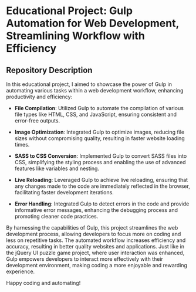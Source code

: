 # Educational Project: Gulp Automation for Web Development, Streamlining Workflow with Efficiency

## Repository Description
In this educational project, I aimed to showcase the power of Gulp in automating various tasks within a web development workflow, enhancing productivity and efficiency:

- **File Compilation**: Utilized Gulp to automate the compilation of various file types like HTML, CSS, and JavaScript, ensuring consistent and error-free outputs.

- **Image Optimization**: Integrated Gulp to optimize images, reducing file sizes without compromising quality, resulting in faster website loading times.

- **SASS to CSS Conversion**: Implemented Gulp to convert SASS files into CSS, simplifying the styling process and enabling the use of advanced features like variables and nesting.

- **Live Reloading**: Leveraged Gulp to achieve live reloading, ensuring that any changes made to the code are immediately reflected in the browser, facilitating faster development iterations.

- **Error Handling**: Integrated Gulp to detect errors in the code and provide informative error messages, enhancing the debugging process and promoting cleaner code practices.

By harnessing the capabilities of Gulp, this project streamlines the web development process, allowing developers to focus more on coding and less on repetitive tasks. The automated workflow increases efficiency and accuracy, resulting in better quality websites and applications. Just like in the jQuery UI puzzle game project, where user interaction was enhanced, Gulp empowers developers to interact more effectively with their development environment, making coding a more enjoyable and rewarding experience.

Happy coding and automating!

